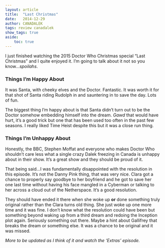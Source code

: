 ```yaml
---
layout: article
title:	"Last Christmas"
date:	2014-12-29
author: CANADALEK
tags: review canadalek
show_tags: true
aside: 
    toc: true
---
```


  I just finished watching the 2015 Doctor Who Christmas special “Last Christmas” and I quite enjoyed it. I’m going to talk about it not so you know…*spoilahs*.

### Things I’m Happy About

It was Santa, with cheeky elves and the Doctor. Fantastic. It was worth it for that shot of Santa riding Rudolph in and sauntering in to save the day. Lots of fun.

The biggest thing I’m happy about is that Santa didn’t turn out to be the Doctor somehow embedding himself into the dream. *Gawd* that would have hurt, it’s a good trick but one that has been used too often in the past few seasons. I really liked Time Heist despite this but it was a close run thing.

### Things I’m Unhappy About

Honestly, the BBC, Stephen Moffat and everyone who makes Doctor Who shouldn’t care less what a single crazy Dalek freezing in Canada is unhappy about in their show. It’s a great show and they should be proud of it.

That being said…I was fundamentally disappointed with the resolution in this episode. It’s not the Danny Pink thing, that was very nice. Clara got a chance to properly say goodbye to her boyfriend and he got to save her one last time without having his face mangled in a Cyberman or talking to her across a cloud out of the Netherspace. It’s a good resolution.

They should have ended it there when she woke up **or** done something truly original rather than the Clara turns old thing. She just woke up one more time and it was fine. I don’t know what the resolution could have been but something beyond waking up from a third dream and redoing the Inception plot again. Seriously something out there. Maybe a hint about Gallifrey that breaks the dream or something else. It was a chance to be original and it was missed.

*More to be updated as I think of it and watch the ‘Extras’ episode.*

  
